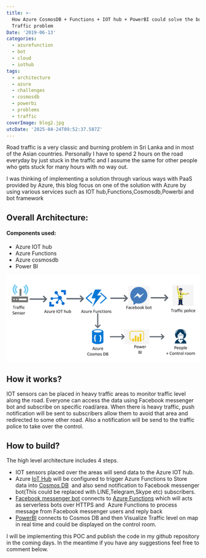 ```yaml
---
title: >-
  How Azure CosmosDB + Functions + IOT hub + PowerBI could solve the burning
  Traffic problem
Date: '2019-06-13'
categories:
  - azurefunction
  - bot
  - cloud
  - iothub
tags:
  - architecture
  - azure
  - challenges
  - cosmosdb
  - powerbi
  - problems
  - traffic
coverImage: blog2.jpg
utcDate: '2025-04-24T09:52:37.587Z'
---
```


Road traffic is a very classic and burning problem in Sri Lanka and in most of the Asian countries. Personally I have to spend 2 hours on the road everyday by just stuck in the traffic and I assume the same for other people who gets stuck for many hours with no way out.

I was thinking of implementing a solution through various ways with PaaS provided by Azure, this blog focus on one of the solution with Azure by using various services such as IOT hub,Functions,Cosmosdb,Powerbi and bot framework

## Overall Architecture:

#### Components used:

- Azure IOT hub
- Azure Functions
- Azure cosmosdb
- Power BI

![](images/blog.png)

## How it works?

IOT sensors can be placed in heavy traffic areas to monitor traffic level along the road. Everyone can access the data using Facebook messenger bot and subscribe on specific road/area. When there is heavy traffic, push notification will be sent to subscribers allow them to avoid that area and redirected to some other road. Also a notification will be send to the traffic police to take over the control.

## How to build?

The high level architecture includes 4 steps.

- IOT sensors placed over the areas will send data to the Azure IOT hub.
- Azure [IoT Hub](https://azure.microsoft.com/en-us/services/iot-hub/) will be configured to trigger Azure Functions to Store data into [Cosmos DB](https://docs.microsoft.com/en-us/azure/cosmos-db/introduction)  and also send notification to Facebook messenger bot(This could be replaced with LINE,Telegram,Skype etc) subscribers.
- [Facebook messenger bot](https://docs.microsoft.com/en-us/azure/bot-service/bot-service-channel-connect-facebook?view=azure-bot-service-4.0) connects to [Azure Functions](https://azure.microsoft.com/en-us/blog/introducing-azure-functions-2-0/) which will acts as serverless bots over HTTPS and  Azure Functions to process message from Facebook messenger users and reply back
- [PowerBI](https://powerbi.microsoft.com/en-us/) connects to Cosmos DB and then Visualize Traffic level on map in real time and could be displayed on the control room.

I will be implementing this POC and publish the code in my github repository in the coming days. In the meantime if you have any suggestions feel free to comment below.

